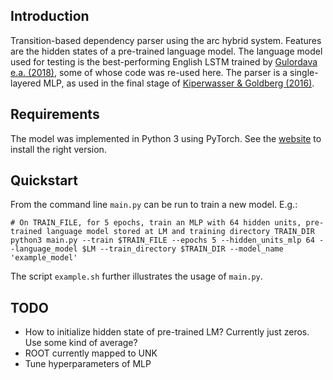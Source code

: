 ## Introduction

Transition-based dependency parser using the arc hybrid system. Features are the hidden states of a pre-trained language model.
The language model used for testing is the best-performing English LSTM trained by [Gulordava e.a. (2018)](https://arxiv.org/abs/1803.1113), some of whose code was re-used here.
The parser is a single-layered MLP, as used in the final stage of [Kiperwasser & Goldberg (2016)](https://aclweb.org/anthology/Q16-1023).

## Requirements

The model was implemented in Python 3 using PyTorch. See the [website](https://pytorch.org/) to install the right version.

## Quickstart

From the command line `main.py` can be run to train a new model. E.g.:

    # On TRAIN_FILE, for 5 epochs, train an MLP with 64 hidden units, pre-trained language model stored at LM and training directory TRAIN_DIR
    python3 main.py --train $TRAIN_FILE --epochs 5 --hidden_units_mlp 64 --language_model $LM --train_directory $TRAIN_DIR --model_name 'example_model'

The script `example.sh` further illustrates the usage of `main.py`.

## TODO

- How to initialize hidden state of pre-trained LM? Currently just zeros. Use some kind of average?
- ROOT currently mapped to UNK
- Tune hyperparameters of MLP

